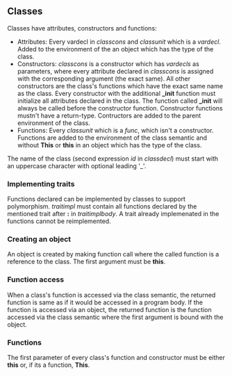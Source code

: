 ## Classes

Classes have attributes, constructors and functions:

- Attributes: Every vardecl in *classcons* and *classunit* which is a
  *vardecl*. Added to the environment of the an object which has the type
  of the class.
- Constructors: *classcons* is a constructor which has *vardecls* as
  parameters, where every attribute declared in *classcons* is assigned with
  the corresponding argument (the exact same). All other constructors are the
  class's functions which have the exact same name as the class.  Every
  constructor with the additional **_init** function must initialize all
  attributes declared in the class.  The function called **_init** will always
  be called before the constructor function. Constructor functions mustn't
  have a return-type.
  Contructors are added to the parent environment of the class.
- Functions: Every *classunit* which is a *func*, which isn't a constructor.
  Functions are added to the environment of the class semantic and
  without **This** or **this** in an object which has the type of the class. 

The name of the class (second expression *id* in *classdecl*) must start with
an uppercase character with optional leading '_'.

### Implementing traits

Functions declared can be implemented by classes to support polymorphism.
*traitimpl* must contain all functions declared by the mentioned trait
after **:** in *traitimplbody*. A trait already implemenated in the functions
cannot be reimplemented.

### Creating an object

An object is created by making function call where the called function
is a reference to the class. The first argument must be **this**.

### Function access

When a class's function is accessed via the class semantic, the returned
function is same as if it would be accessed in a program body.  If the function
is accessed via an object, the returned function is the function accessed via
the class semantic where the first argument is bound with the object.

### Functions

The first parameter of every class's function and constructor must be either
**this** or, if its a function, **This**.
